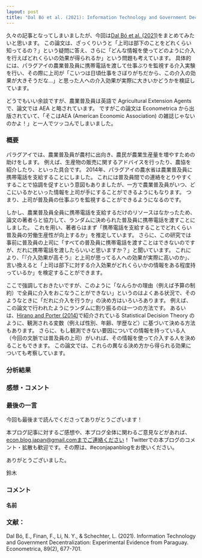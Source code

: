 ```yaml
---
layout: post
title: "Dal Bó et al. (2021): Information Technology and Government Decentralization: Experimental Evidence from Paraguay"
---
```


久々の記事となってしまいましたが、今回は[Dal Bó et al. (2021)](https://www.econometricsociety.org/publications/econometrica/2021/03/01/information-technology-and-government-decentralization)をまとめてみたいと思います。
この論文は、ざっくりいうと「上司は部下のことをどれくらい知ってるの？」という疑問に答え、さらに「どんな情報を使ってどのように介入を行えばどれくらいの効果が得られるか」という問題も考えています。
具体的には、パラグアイの農業普及員に携帯電話を渡して仕事ぶりを監視する介入実験を行い、その際に上司が「こいつは日頃仕事をさぼりがちだから、この介入の効果が大きそうだな...」と思った人への介入効果が実際に大きいかどうかを検証しています。

どうでもいい余談ですが、農業普及員は英語で Agricultural Extension Agents で、論文では AEA と略されています。
ですがこの論文は Econometrica から出版されていて、「そこはAEA (American Economic Association) の雑誌じゃないのかよ！」と一人でツッコんでしまいました。

### 概要

パラグアイでは、農業普及員が農村に出向き、農民が農業生産量を増やすための助けをします。
例えば、生産物の販売に関するアドバイスを行ったり、農協を紹介したり、といった具合です。
2014年、パラグアイの農水省は農業普及員に携帯電話を支給することにしました。
これには普及員間での連絡をとりやすくすることで協調を促すという意図もありましたが、一方で農業普及員がいつ、どこにいるかといった情報を上司が手にすることができるようにもなります。
つまり、上司が普及員の仕事ぶりを監視することができるようになるのです。

しかし、農業普及員全員に携帯電話を支給するだけのリソースはなかったため、論文の著者らと協力して、ランダムに決められた普及員に携帯電話を渡すことにしました。
これを用い、著者らはまず「携帯電話を支給することでどれくらい普及員の労働生産性が向上するか」を推定しています。
さらに、この研究では事前に普及員の上司に「すべての普及員に携帯電話を渡すことはできないのですが、だれに携帯電話を渡したらいいと思いますか？」と聞いています。
これにより、「『介入効果が高そう』と上司が思ってる人への効果が実際に高いのか」、言い換えると「上司は部下に対する介入効果がどれくらいかの情報をある程度持っているか」を検定することができます。

ここで強調しておきたいですが、このように「なんらかの理由（例えば予算の制約）で全員に介入をおこなうことができない」というのはよくある状況で、そのようなときに「だれに介入を行うか」の決め方はいろいろあります。
例えば、この論文で行われたようにランダムに割り振るのは一つの方法です。
あるいは、[Hirano and Porter (2014)](https://www.sciencedirect.com/science/article/pii/S1573441220300040)で紹介されている Statistical Decision Theory のように、観測される変数（例えば性別、年齢、学歴など）に基づいて決める方法もあります。
さらに、もし観測できない要因についての情報を持っている人（今回の文脈では普及員の上司）がいれば、その情報を使って介入する人を決めることもできます。
この論文では、これらの異なる決め方から得られる効果についても考察しています。

### 分析結果




### 感想・コメント



### 最後の一言

今回も最後まで読んでくださってありがとうございます！

本ブログ記事に対するご感想や、本ブログ全体に関わるご意見などがあれば、econ.blog.japan@gmail.comまでご連絡ください！
Twitterでの本ブログのコメント・拡散も歓迎です。その際は、#econjapanblogをお使いください。

ありがとうございました。

鈴木

### **コメント**

#### 名前

### **文献：**

Dal Bó, E., Finan, F., Li, N. Y., & Schechter, L. (2021). Information Technology and Government Decentralization: Experimental Evidence from Paraguay. Econometrica, 89(2), 677-701.